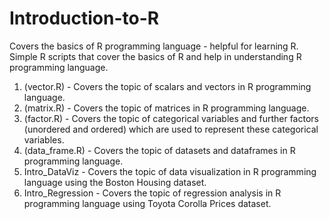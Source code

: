 # Introduction-to-R
Covers the basics of R programming language - helpful for learning R.
Simple R scripts that cover the basics of R and help in understanding R programming language.
1. (vector.R) - Covers the topic of scalars and vectors in R programming language.
2. (matrix.R) - Covers the topic of matrices in R programming language.
3. (factor.R) - Covers the topic of categorical variables and further factors (unordered and ordered) which are used to represent these categorical variables. 
4. (data_frame.R) - Covers the topic of datasets and dataframes in R programming language.
5. Intro_DataViz - Covers the topic of data visualization in R programming language using the Boston Housing dataset.
6. Intro_Regression - Covers the topic of regression analysis in R programming language using Toyota Corolla Prices dataset.

